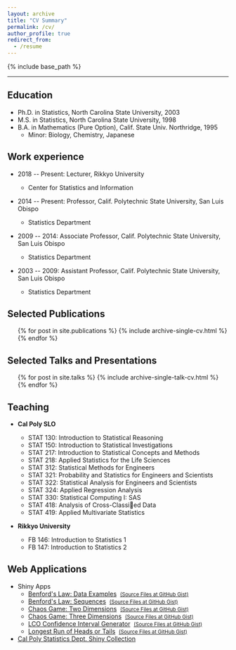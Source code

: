 ```yaml
---
layout: archive
title: "CV Summary"
permalink: /cv/
author_profile: true
redirect_from:
  - /resume
---
```


{% include base_path %}

---

## Education
* Ph.D. in Statistics, North Carolina State University, 2003
* M.S. in Statistics, North Carolina State University, 1998
* B.A. in Mathematics (Pure Option), Calif. State Univ. Northridge, 1995
  * Minor: Biology, Chemistry, Japanese

## Work experience
* 2018 -- Present: Lecturer, Rikkyo University
  * Center for Statistics and Information

* 2014 -- Present: Professor, Calif. Polytechnic State University, San Luis Obispo
  * Statistics Department

* 2009 -- 2014: Associate Professor, Calif. Polytechnic State University, San Luis Obispo
  * Statistics Department

* 2003 -- 2009: Assistant Professor, Calif. Polytechnic State University, San Luis Obispo
  * Statistics Department

## Selected Publications
  <ul>{% for post in site.publications %}
    {% include archive-single-cv.html %}
  {% endfor %}</ul>

## Selected Talks and Presentations
  <ul>{% for post in site.talks %}
    {% include archive-single-talk-cv.html %}
  {% endfor %}</ul>

## Teaching
* <strong>Cal Poly SLO</strong>
  * STAT 130: Introduction to Statistical Reasoning
  * STAT 150: Introduction to Statistical Investigations
  * STAT 217: Introduction to Statistical Concepts and Methods
  * STAT 218: Applied Statistics for the Life Sciences
  * STAT 312: Statistical Methods for Engineers
  * STAT 321: Probability and Statistics for Engineers and Scientists
  * STAT 322: Statistical Analysis for Engineers and Scientists
  * STAT 324: Applied Regression Analysis
  * STAT 330: Statistical Computing I: SAS
  * STAT 418: Analysis of Cross-Classied Data
  * STAT 419: Applied Multivariate Statistics

* <strong>Rikkyo University</strong>
  * FB 146: Introduction to Statistics 1  
  * FB 147: Introduction to Statistics 2

## Web Applications
* Shiny Apps
  * [Benford's Law: Data Examples](http://shiny.calpoly.sh/BenfordData)&nbsp;&nbsp;[<small>(Source Files at GitHub Gist)</small>](https://gist.github.com/calpolystat/94fe941ab0d8a4f36d8b)
  * [Benford's Law: Sequences](http://shiny.calpoly.sh/BenfordSeq)&nbsp;&nbsp;[<small>(Source Files at GitHub Gist)</small>](https://gist.github.com/calpolystat/f4475cbfe4cc77cef168)
  * [Chaos Game: Two Dimensions](http://shiny.calpoly.sh/ChaosGame2D)&nbsp;&nbsp;[<small>(Source Files at GitHub Gist)</small>](https://gist.github.com/calpolystat/d40a02fa87508ac5ac4b)
  * [Chaos Game: Three Dimensions](http://shiny.calpoly.sh/ChaosGame3D)&nbsp;&nbsp;[<small>(Source Files at GitHub Gist)</small>](https://gist.github.com/calpolystat/1d63ae1c5c5e3a4a596)
  * [LCO Confidence Interval Generator](http://shiny.calpoly.sh/LCO_CI_Generator)&nbsp;&nbsp;[<small>(Source Files at GitHub Gist)</small>](https://gist.github.com/jimmydoi/dc513e9b8c47d0f4daf0)
  * [Longest Run of Heads or Tails](http://shiny.calpoly.sh/Longest_Run)&nbsp;&nbsp;[<small>(Source Files at GitHub Gist)</small>](https://gist.github.com/calpolystat/eee9a9e00dd4ddd68614)
* [Cal Poly Statistics Dept. Shiny Collection](https://statistics.calpoly.edu/shiny)
